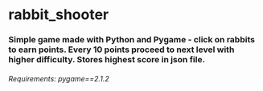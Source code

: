 # rabbit_shooter
### Simple game made with Python and Pygame - click on rabbits to earn points. Every 10 points proceed to next level with higher difficulty. Stores highest score in json file.

###### Requirements: pygame==2.1.2
